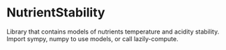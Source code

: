# NutrientStability
Library that contains models of nutrients temperature and acidity stability.\
Import sympy, numpy to use models, or call lazily-compute.
